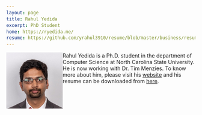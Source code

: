 ```yaml
---
layout: page
title: Rahul Yedida
excerpt: PhD Student
home: https://ryedida.me/
resume: https://github.com/yrahul3910/resume/blob/master/business/resume.pdf
---
```



<img align="left" width="150" src="/img/Rahul_Yedida.jpg">
Rahul Yedida is a Ph.D. student in the department of Computer Science at North Carolina State University. He is now working with Dr. Tim Menzies. To know more about him, please visit his <a href="https://ryedida.me/">website</a> and his resume can be downloaded from <a href="https://github.com/yrahul3910/resume/blob/master/business/resume.pdf">here</a>.
